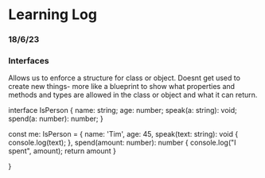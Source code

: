 # Learning Log

### 18/6/23

### Interfaces

Allows us to enforce a structure for class or object. Doesnt get used to create new things- more like a blueprint to show what properties and methods and types are allowed in the class or object and what it can return.

interface IsPerson {
  name: string;
  age: number;
  speak(a: string): void;
  spend(a: number): number;
}

const me: IsPerson = {
  name: 'Tim',
  age: 45,
  speak(text: string): void {
    console.log(text);
  },
  spend(amount: number): number {
    console.log("I spent", amount);
    return amount
  }

}

